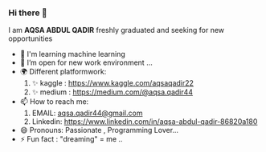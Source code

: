 ### Hi there 👋

I am <b>AQSA ABDUL QADIR</b> freshly graduated and seeking for new opportunities
- 🏫 I'm learning machine learning
- 👯 I’m open for new work environment ...
- 🌍 Different platformwork: 
    1. ✨ kaggle : https://www.kaggle.com/aqsaqadir22
    2. ✨ medium :  https://medium.com/@aqsa.qadir44 
- 📫 How to reach me: 
    1. EMAIL: aqsa.qadir44@gmail.com
    2. Linkedin: https://www.linkedin.com/in/aqsa-abdul-qadir-86820a180
- 😄 Pronouns: Passionate , Programming Lover...
- ⚡ Fun fact : "dreaming" = me ..

